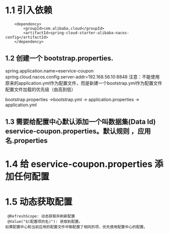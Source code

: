 
# 1.1 引入依赖
        <dependency>
            <groupId>com.alibaba.cloud</groupId>
            <artifactId>spring-cloud-starter-alibaba-nacos-config</artifactId>
        </dependency>
## 1.2 创建一个 bootstrap.properties.
  spring.application.name=eservice-coupon
  spring.cloud.nacos.config.server-addr=192.168.56.10:8848
  注意：不能使用原来的application.yml作为配置文件，而是新建一个bootstrap.yml作为配置文件
  配置文件加载的优先级（由高到低）

bootstrap.properties ->bootstrap.yml -> application.properties -> application.yml


## 1.3 需要给配置中心默认添加一个叫数据集(Data Id) eservice-coupon.properties。默认规则 ，应用名.properties

# 1.4 给 eservice-coupon.properties 添加任何配置

# 1.5 动态获取配置
     @RefreshScope: 动态获取并刷新配置
     @Value("$(配置项的名)"): 获取到配置。
    如果配置中心和当前应用的配置文件中都配置了相同的项，优先使用配置中心的配置。